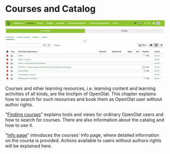 # Courses and Catalog

![](assets/courses.png)

Courses and other learning resources, i.e. learning content and learning
activities of all kinds, are the linchpin of OpenOlat. This chapter explains
how to search for such resources and book them as OpenOlat user without author
rights.

"[Finding courses](Finding_courses.md)" explains tools and views for
ordinary OpenOlat users and how to search for courses. There are also
information about the catalog and how to use it.

"[Info page](Info_page.md)" introduces the courses' Info page, where
detailed information on the course is provided. Actions available to users
without authors rights will be explained here.

